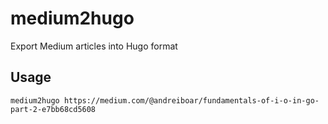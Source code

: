 # medium2hugo

Export Medium articles into Hugo format

## Usage

```shell
medium2hugo https://medium.com/@andreiboar/fundamentals-of-i-o-in-go-part-2-e7bb68cd5608
```
